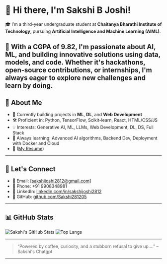 # 👋 Hi there, I'm Sakshi B Joshi!

🎓 I’m a third-year undergraduate student at **Chaitanya Bharathi Institute of Technology**, 
pursuing **Artificial Intelligence and Machine Learning (AIML)**.

🌟 With a **CGPA of 9.82**, I'm passionate about AI, ML, and building innovative solutions using data, models, and code. 
Whether it's hackathons, open-source contributions, or internships, I'm always eager to explore new challenges and learn by doing.
---

## 💼 About Me

- 🔭 Currently building projects in **ML**, **DL**, and **Web Development**
- 🛠️ Proficient in: Python, TensorFlow, Scikit-learn, React, HTML/CSS/JS
- 💡 Interests: Generative AI, ML, LLMs, Web Development, DL, DS, Full Stack
- 🧠 Always learning: Advanced AI algorithms, Backend Dev, Deployment with Docker and Cloud
- 📄 ([My Resume](https://drive.google.com/drive/folders/1CZaX3vgnh_zuyODZekzgaBD15c7pmRE6)) 

---

## 🔗 Let's Connect

- 📧 Email: [sakshijoshi2812@gmail.com]
- 📱 Phone: +91 9908348981
- 💼 LinkedIn: [linkedin.com/in/sakshijoshi2812](https://linkedin.com/in/sakshijoshi2812) 
- 🐙 GitHub: [github.com/Sakshi281205](https://github.com/Sakshi281205)

---

## 📊 GitHub Stats

![Sakshi's GitHub Stats](https://github-readme-stats.vercel.app/api?username=Sakshi281205&show_icons=true&theme=tokyonight)
![Top Langs](https://github-readme-stats.vercel.app/api/top-langs/?username=Sakshi281205&layout=compact&theme=tokyonight)

---

> “Powered by coffee, curiosity, and a stubborn refusal to give up....” – Sakshi's Chatgpt

---

